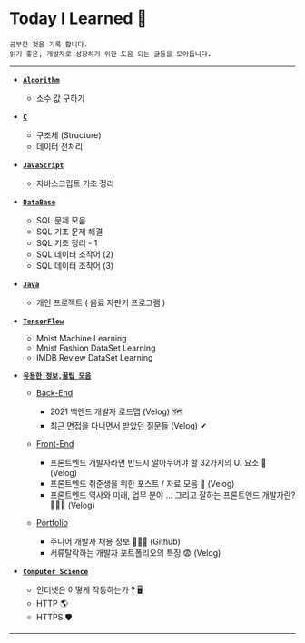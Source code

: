 # Today I Learned 📘
```
공부한 것을 기록 합니다.
읽기 좋은, 개발자로 성장하기 위한 도움 되는 글들을 모아둡니다.
```
___

+ <a href="https://github.com/DevJaepaL/TIL/tree/main/Algorithm"><b>`Algorithm`</b></a>  
  + 소수 값 구하기

+ <a href="https://github.com/DevJaepaL/TIL/tree/main/C"><b>`C`</b></a>  
  + 구조체 (Structure)
  + 데이터 전처리
  
+ <a href="https://github.com/DevJaepaL/TIL/tree/main/JavaScript"><b>`JavaScript`</b></a>  
  + 자바스크립트 기초 정리
  
+ <a href="https://github.com/DevJaepaL/TIL/tree/main/DB"><b>`DataBase`</b></a> 
   + SQL 문제 모음
   + SQL 기초 문제 해결
   + SQL 기초 정리 - 1
   + SQL 데이터 조작어 (2)
   + SQL 데이터 조작어 (3)

+ <a href="https://github.com/DevJaepaL/TIL/tree/main/JAVA"><b>`Java`</b></a> 
   + 개인 프로젝트 ( 음료 자판기 프로그램 )

+ <a href="https://github.com/DevJaepaL/TIL/tree/main/TensorFlow"><b>`TensorFlow`</b></a>
   + Mnist Machine Learning
   + Mnist Fashion DataSet Learning
   + IMDB Review DataSet Learning

+ <a href="https://github.com/DevJaepaL/TIL/tree/main/Useful%20Info(%20%EC%9C%A0%EC%9A%A9%ED%95%9C%20%EC%A0%95%EB%B3%B4%20)"><b>`유용한 정보,꿀팁 모음`</b></a>
  + <a href="https://github.com/DevJaepaL/TIL/tree/main/Useful%20Info(%20%EC%9C%A0%EC%9A%A9%ED%95%9C%20%EC%A0%95%EB%B3%B4%20)/Back-End">Back-End</a>
    + 2021 백엔드 개발자 로드맵 (Velog) 🗺️
    + 최근 면접을 다니면서 받았던 질문들 (Velog) ✔

  + <a href="http://github.com/DevJaepaL/TIL/tree/main/Useful%20Info(%20%EC%9C%A0%EC%9A%A9%ED%95%9C%20%EC%A0%95%EB%B3%B4%20)">Front-End</a>
    + 프론트엔드 개발자라면 반드시 알아두어야 할 32가지의 UI 요소 🎨  (Velog)
    + 프론트엔드 취준생을 위한 포스트 / 자료 모음 📄 (Velog)
    + 프론트엔드 역사와 미래, 업무 분야 ... 그리고 잘하는 프론트엔드 개발자란? 👨🏻‍🚀 (Velog)

  + <a href="https://github.com/DevJaepaL/TIL/tree/main/Useful%20Info(%20%EC%9C%A0%EC%9A%A9%ED%95%9C%20%EC%A0%95%EB%B3%B4%20)/Portfolio">Portfolio</a>
    + 주니어 개발자 채용 정보 👨🏻‍💼 (Github)
    + 서류탈락하는 개발자 포트폴리오의 특징 😨 (Velog)
 
 + <a href="https://github.com/DevJaepaL/TIL/tree/main/Computer%20Science"><b>`Computer Science`</b></a>
    + 인터넷은 어떻게 작동하는가 ? 🖥 
    + HTTP 🌎
    + HTTPS 🛡
___

